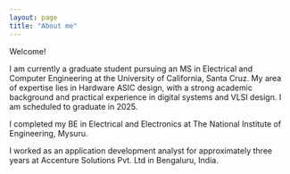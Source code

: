 ```yaml
---
layout: page
title: "About me"
---
```


Welcome!

I am currently a graduate student pursuing an MS in Electrical and Computer Engineering at the University of California, Santa Cruz. My area of expertise lies in Hardware ASIC design, with a strong academic background and practical experience in digital systems and VLSI design. I am scheduled to graduate in 2025.

I completed my BE in Electrical and Electronics at The National Institute of Engineering, Mysuru.

I worked as an application development analyst for approximately three years at Accenture Solutions Pvt. Ltd in Bengaluru, India.




